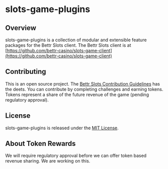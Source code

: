 # slots-game-plugins

## Overview

slots-game-plugins is a collection of modular and extensible feature packages for the Bettr Slots client. The Bettr Slots client is at [https://github.com/bettr-casino/slots-game-client](https://github.com/bettr-casino/slots-game-client)

## Contributing

This is an open source project. The [Bettr Slots Contribution Guidelines](https://github.com/bettr-casino/slots-game-client/blob/main/CONTRIBUTING.md) has the deets. You can contribute by completing challenges and earning tokens. Tokens represent a share of the future revenue of the game (pending regulatory approval).

## License
slots-game-plugins is released under the [MIT License](LICENSE).

## About Token Rewards
We will require regulatory approval before we can offer token based revenue sharing. We are working on this.